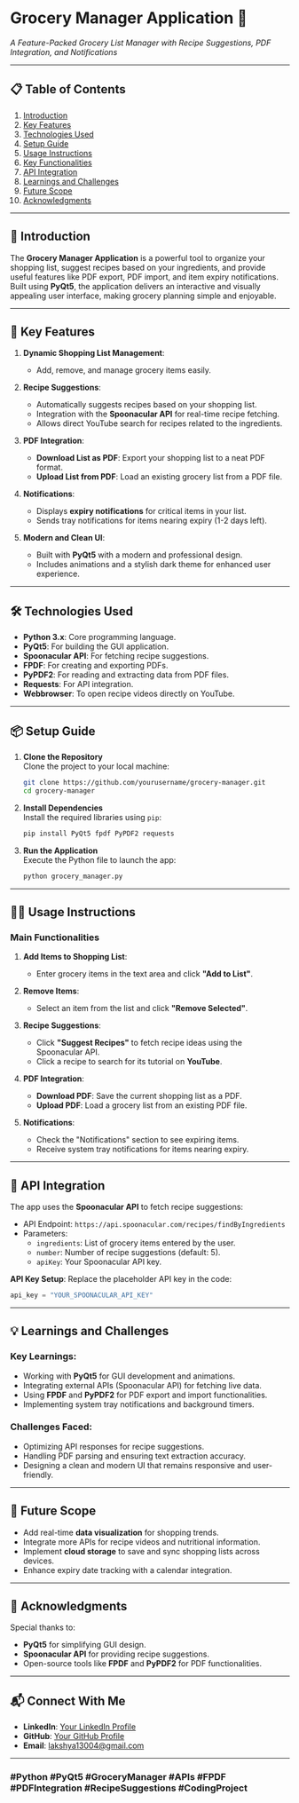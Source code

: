 # **Grocery Manager Application** 🛒  
*A Feature-Packed Grocery List Manager with Recipe Suggestions, PDF Integration, and Notifications*

---

## 📋 **Table of Contents**
1. [Introduction](#introduction)  
2. [Key Features](#key-features)  
3. [Technologies Used](#technologies-used)  
4. [Setup Guide](#setup-guide)  
5. [Usage Instructions](#usage-instructions)  
6. [Key Functionalities](#key-functionalities)  
7. [API Integration](#api-integration)  
8. [Learnings and Challenges](#learnings-and-challenges)  
9. [Future Scope](#future-scope)  
10. [Acknowledgments](#acknowledgments)  

---

## 🚀 **Introduction**  
The **Grocery Manager Application** is a powerful tool to organize your shopping list, suggest recipes based on your ingredients, and provide useful features like PDF export, PDF import, and item expiry notifications. Built using **PyQt5**, the application delivers an interactive and visually appealing user interface, making grocery planning simple and enjoyable.

---

## 🔑 **Key Features**  
1. **Dynamic Shopping List Management**:  
   - Add, remove, and manage grocery items easily.  

2. **Recipe Suggestions**:  
   - Automatically suggests recipes based on your shopping list.  
   - Integration with the **Spoonacular API** for real-time recipe fetching.  
   - Allows direct YouTube search for recipes related to the ingredients.  

3. **PDF Integration**:  
   - **Download List as PDF**: Export your shopping list to a neat PDF format.  
   - **Upload List from PDF**: Load an existing grocery list from a PDF file.  

4. **Notifications**:  
   - Displays **expiry notifications** for critical items in your list.  
   - Sends tray notifications for items nearing expiry (1-2 days left).  

5. **Modern and Clean UI**:  
   - Built with **PyQt5** with a modern and professional design.  
   - Includes animations and a stylish dark theme for enhanced user experience.

---

## 🛠️ **Technologies Used**  
- **Python 3.x**: Core programming language.  
- **PyQt5**: For building the GUI application.  
- **Spoonacular API**: For fetching recipe suggestions.  
- **FPDF**: For creating and exporting PDFs.  
- **PyPDF2**: For reading and extracting data from PDF files.  
- **Requests**: For API integration.  
- **Webbrowser**: To open recipe videos directly on YouTube.  

---

## 📦 **Setup Guide**

1. **Clone the Repository**  
   Clone the project to your local machine:  
   ```bash
   git clone https://github.com/yourusername/grocery-manager.git
   cd grocery-manager
   ```

2. **Install Dependencies**  
   Install the required libraries using `pip`:  
   ```bash
   pip install PyQt5 fpdf PyPDF2 requests
   ```

3. **Run the Application**  
   Execute the Python file to launch the app:  
   ```bash
   python grocery_manager.py
   ```

---

## 🧑‍💻 **Usage Instructions**

### **Main Functionalities**  
1. **Add Items to Shopping List**:  
   - Enter grocery items in the text area and click **"Add to List"**.  

2. **Remove Items**:  
   - Select an item from the list and click **"Remove Selected"**.

3. **Recipe Suggestions**:  
   - Click **"Suggest Recipes"** to fetch recipe ideas using the Spoonacular API.  
   - Click a recipe to search for its tutorial on **YouTube**.

4. **PDF Integration**:  
   - **Download PDF**: Save the current shopping list as a PDF.  
   - **Upload PDF**: Load a grocery list from an existing PDF file.

5. **Notifications**:  
   - Check the "Notifications" section to see expiring items.  
   - Receive system tray notifications for items nearing expiry.

---

## 🔗 **API Integration**
The app uses the **Spoonacular API** to fetch recipe suggestions:  
- API Endpoint: `https://api.spoonacular.com/recipes/findByIngredients`  
- Parameters:  
   - `ingredients`: List of grocery items entered by the user.  
   - `number`: Number of recipe suggestions (default: 5).  
   - `apiKey`: Your Spoonacular API key.  

**API Key Setup**: Replace the placeholder API key in the code:  
```python
api_key = "YOUR_SPOONACULAR_API_KEY"
```

---

## 💡 **Learnings and Challenges**
### **Key Learnings**:
- Working with **PyQt5** for GUI development and animations.  
- Integrating external APIs (Spoonacular API) for fetching live data.  
- Using **FPDF** and **PyPDF2** for PDF export and import functionalities.  
- Implementing system tray notifications and background timers.  

### **Challenges Faced**:  
- Optimizing API responses for recipe suggestions.  
- Handling PDF parsing and ensuring text extraction accuracy.  
- Designing a clean and modern UI that remains responsive and user-friendly.

---

## 🌟 **Future Scope**
- Add real-time **data visualization** for shopping trends.  
- Integrate more APIs for recipe videos and nutritional information.  
- Implement **cloud storage** to save and sync shopping lists across devices.  
- Enhance expiry date tracking with a calendar integration.

---

## 🙌 **Acknowledgments**  
Special thanks to:  
- **PyQt5** for simplifying GUI design.  
- **Spoonacular API** for providing recipe suggestions.  
- Open-source tools like **FPDF** and **PyPDF2** for PDF functionalities.  

---

## 📬 **Connect With Me**  
- **LinkedIn**: [Your LinkedIn Profile](https://github.com/Lakshya300104)  
- **GitHub**: [Your GitHub Profile](https://www.linkedin.com/in/lakshya-arora-76a567259/)  
- **Email**: lakshya13004@gmail.com 

---

### **#Python #PyQt5 #GroceryManager #APIs #FPDF #PDFIntegration #RecipeSuggestions #CodingProject**
